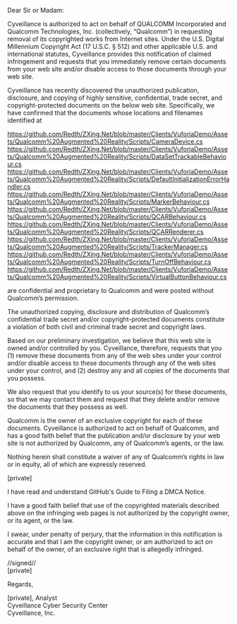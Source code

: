 Dear Sir or Madam:

Cyveillance is authorized to act on behalf of QUALCOMM Incorporated and Qualcomm Technologies, Inc. (collectively, “Qualcomm”) in requesting removal of its copyrighted works from Internet sites. Under the U.S. Digital Millennium Copyright Act (17 U.S.C. § 512) and other applicable U.S. and international statutes, Cyveillance provides this notification of claimed infringement and requests that you immediately remove certain documents from your web site and/or disable access to those documents through your web site.

Cyveillance has recently discovered the unauthorized publication, disclosure, and copying of highly sensitive, confidential, trade secret, and copyright-protected documents on the below web site. Specifically, we have confirmed that the documents whose locations and filenames identified at

https://github.com/Redth/ZXing.Net/blob/master/Clients/VuforiaDemo/Assets/Qualcomm%20Augmented%20Reality/Scripts/CameraDevice.cs
https://github.com/Redth/ZXing.Net/blob/master/Clients/VuforiaDemo/Assets/Qualcomm%20Augmented%20Reality/Scripts/DataSetTrackableBehaviour.cs
https://github.com/Redth/ZXing.Net/blob/master/Clients/VuforiaDemo/Assets/Qualcomm%20Augmented%20Reality/Scripts/DefaultInitializationErrorHandler.cs
https://github.com/Redth/ZXing.Net/blob/master/Clients/VuforiaDemo/Assets/Qualcomm%20Augmented%20Reality/Scripts/MarkerBehaviour.cs
https://github.com/Redth/ZXing.Net/blob/master/Clients/VuforiaDemo/Assets/Qualcomm%20Augmented%20Reality/Scripts/QCARBehaviour.cs
https://github.com/Redth/ZXing.Net/blob/master/Clients/VuforiaDemo/Assets/Qualcomm%20Augmented%20Reality/Scripts/QCARRenderer.cs
https://github.com/Redth/ZXing.Net/blob/master/Clients/VuforiaDemo/Assets/Qualcomm%20Augmented%20Reality/Scripts/TrackerManager.cs
https://github.com/Redth/ZXing.Net/blob/master/Clients/VuforiaDemo/Assets/Qualcomm%20Augmented%20Reality/Scripts/TurnOffBehaviour.cs
https://github.com/Redth/ZXing.Net/blob/master/Clients/VuforiaDemo/Assets/Qualcomm%20Augmented%20Reality/Scripts/VirtualButtonBehaviour.cs

are confidential and proprietary to Qualcomm and were posted without Qualcomm’s permission.

The unauthorized copying, disclosure and distribution of Qualcomm’s confidential trade secret and/or copyright-protected documents constitute a violation of both civil and criminal trade secret and copyright laws.

Based on our preliminary investigation, we believe that this web site is owned and/or controlled by you. Cyveillance, therefore, requests that you (1) remove these documents from any of the web sites under your control and/or disable access to these documents through any of the web sites under your control, and (2) destroy any and all copies of the documents that you possess.

We also request that you identify to us your source(s) for these documents, so that we may contact them and request that they delete and/or remove the documents that they possess as well.

Qualcomm is the owner of an exclusive copyright for each of these documents. Cyveillance is authorized to act on behalf of Qualcomm, and has a good faith belief that the publication and/or disclosure by your web site is not authorized by Qualcomm, any of Qualcomm’s agents, or the law.

Nothing herein shall constitute a waiver of any of Qualcomm’s rights in law or in equity, all of which are expressly reserved.

[private]

I have read and understand GitHub's Guide to Filing a DMCA Notice.

I have a good faith belief that use of the copyrighted materials described above on the infringing web pages is not authorized by the copyright owner, or its agent, or the law.

I swear, under penalty of perjury, that the information in this notification is accurate and that I am the copyright owner, or am authorized to act on behalf of the owner, of an exclusive right that is allegedly infringed.

//signed//  
[private]

Regards,

[private], Analyst  
Cyveillance Cyber Security Center  
Cyveillance, Inc.

